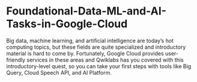 # Foundational-Data-ML-and-AI-Tasks-in-Google-Cloud
Big data, machine learning, and artificial intelligence are today’s hot computing topics, but these fields are quite specialized and introductory material is hard to come by. Fortunately, Google Cloud provides user-friendly services in these areas and Qwiklabs has you covered with this introductory-level quest, so you can take your first steps with tools like Big Query, Cloud Speech API, and AI Platform.
